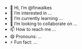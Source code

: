 - 👋 Hi, I’m @finwalkes
- 👀 I’m interested in ...
- 🌱 I’m currently learning ...
- 💞️ I’m looking to collaborate on ...
- 📫 How to reach me ...
- 😄 Pronouns: ...
- ⚡ Fun fact: ...

<!---
finwalkes/finwalkes is a ✨ special ✨ repository because its `README.md` (this file) appears on your GitHub profile.
You can click the Preview link to take a look at your changes.
--->
